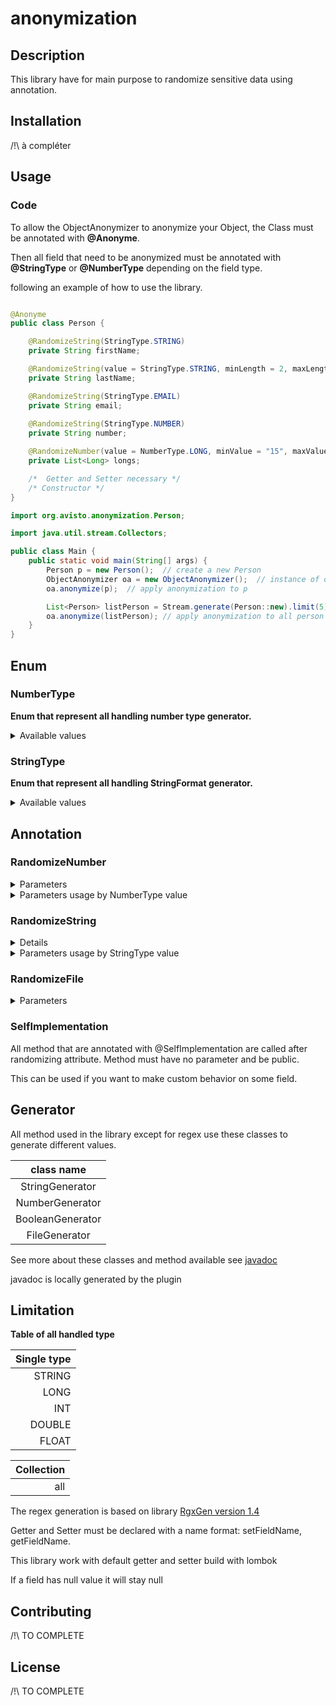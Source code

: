 # anonymization



## Description

This library have for main purpose to randomize sensitive data using annotation.

## Installation

/!\ à compléter 

## Usage

### Code

To allow the ObjectAnonymizer to anonymize your Object, the Class must be annotated with **@Anonyme**.

Then all field that need to be anonymized must be annotated with **@StringType** or **@NumberType** depending on the field type.

following an example of how to use the library.

````java

@Anonyme
public class Person {

    @RandomizeString(StringType.STRING)
    private String firstName;

    @RandomizeString(value = StringType.STRING, minLength = 2, maxLength = 2)
    private String lastName;

    @RandomizeString(StringType.EMAIL)
    private String email;
    
    @RandomizeString(StringType.NUMBER)
    private String number;

    @RandomizeNumber(value = NumberType.LONG, minValue = "15", maxValue = "21", minSize = 3, maxSize = 6)
    private List<Long> longs;

    /*  Getter and Setter necessary */
    /* Constructor */
}
````

````java
import org.avisto.anonymization.Person;

import java.util.stream.Collectors;

public class Main {
    public static void main(String[] args) {
        Person p = new Person();  // create a new Person
        ObjectAnonymizer oa = new ObjectAnonymizer();  // instance of objectAnonymizer 
        oa.anonymize(p);  // apply anonymization to p

        List<Person> listPerson = Stream.generate(Person::new).limit(5).collect(Collectors.toList());
        oa.anonymize(listPerson); // apply anonymization to all person in the list
    }
}
````

## Enum

### NumberType
**Enum that represent all handling number type generator.**
<details>
    <summary>
        Available values
    </summary>

value:
- `LONG`
- `INT`
- `FLOAT`
- `DOUBLE`
</details>

### StringType
**Enum that represent all handling StringFormat generator.**

<details>
    <summary>
        Available values
    </summary>

value:
- `STRING`
- `TEXT`
- `EMAIL`
- `URL`
- `PHONE_INTERNATIONAL`
- `PHONE_FR`
- `SOCIAL_SECURITY_NUMBER`
- `LICENSE_PLATE`
- `STRING_FROM_FILE`
- `NUMBER`
- `STRING_FROM_ARRAY`
- `REGEX`
</details>

## Annotation

### RandomizeNumber

<details>
    <summary>
        Parameters
    </summary>

|     name | type       | is optional | default   | description                |
|---------:|------------|-------------|-----------|----------------------------|
|    value | NumberType | false       | none      | behavior                   |
| minValue | String     | true        | "default" | min value                  |
| maxValue | String     | true        | "default" | max value                  |
|  minSize | int        | true        | 1         | min size of the collection |
|  maxSize | int        | true        | 15        | max size of the collection |

The default min (alt. max) value is the minimal (alt. maximal) value possible depending on the numberType.

The size of the collection is selected randomly between minSize and maxSize.

minSize and maxSize are used only if the Filed is a collection.

</details>

<details>
    <summary>
        Parameters usage by NumberType value
    </summary>

|   value | parameters                               | description     |
|--------:|------------------------------------------|-----------------|
|    LONG | minValue, maxValue, minSize, maxSize     | generate long   |
|     INT | minValue, maxValue, minSize, maxSize     | generate int    |
|   FLOAT | minValue, maxValue, minSize, maxSize     | generate float  |
|  DOUBLE | minValue, maxValue, minSize, maxSize     | generate double |

</details>

### RandomizeString <a id='stringAnnotation'/>

<details>
    <summary>
        Parameters
    </summary>

|           name | type            | is optional | default         | description                               |
|---------------:|-----------------|-------------|-----------------|-------------------------------------------|
|          value | StringType      | false       | none            | behavior                                  |
|      minLength | int             | true        | "default"       | min length                                |
|      maxLength | int             | true        | "default"       | max length                                |
|           path | String          | true        | ""              | path of the file where to get values      |
| possibleValues | Array\<String\> | true        | {}              | array of different values that can be set |
|        minSize | int             | true        | 1               | min size of the collection                |
|        maxSize | int             | true        | 10              | max size of the collection                |
|        pattern | String          | true        | "\[a-z\]{5,12}" | regex pattern                             |

The default minLength (alt. maxLength) value is the minimal (alt. maximal) length possible depending on the StringType,
the final length is selected randomly between minLength and MaxLength.

The size of the collection is selected randomly between minSize and maxSize.

minSize and maxSize are used only if the Filed is a collection.

see supported regex pattern syntax [here](https://github.com/curious-odd-man/RgxGen#supported-syntax).

</details>

<details>
    <summary>
        Parameters usage by StringType value
    </summary>

|                  value | parameters                             | description                                                                               |
|-----------------------:|----------------------------------------|-------------------------------------------------------------------------------------------|
|                 STRING | minLength, maxLength, minSize, maxSize | generate random string, the alphabet is \[a-z\]                                           |
|                   TEXT | minLength, maxLength, minSize, maxSize | generate "Lorem ipsum" text                                                               |
|                  EMAIL | minSize, maxSize                       | generate random email with format : %s.%s@%s.%s                                           |
|                    URL | minSize, maxSize                       | generate random url with format : \[https, http\]://%s/%s/%s                              |
|    PHONE_INTERNATIONAL | minSize, maxSize                       | generate international phone number                                                       |
|               PHONE_FR | minSize, maxSize                       | generate french national phone number                                                     |
| SOCIAL_SECURITY_NUMBER | minSize, maxSize                       | generate random social security number with format : \[0,1\]\[0-9\]{2}\[01-12\]\[0-9\]{8} |
|          LICENSE_PLATE | minSize, maxSize                       | generate license plat with format \[A-Z\]{2}-\[0-9\]{3}-\[A-Z\]{2}                        |
|       STRING_FROM_FILE | path, minSize, maxSize                 | select value from file                                                                    |
|      STRING_FROM_ARRAY | possibleValues , minSize, maxSize      | select value from array                                                                   |
|                 NUMBER | minLength, maxLength, minSize, maxSize | generate number as string                                                                 |
|                  REGEX | pattern, minSize, maxSize              | generate string which respect the pattern                                                 |
|                   IPV4 | minSize, maxSize                       | generate string which respect IPV4 format                                                 |
|                   IPV6 | minSize, maxSize                       | generate string which respect IPV6 format                                                 |

replace %s by a random string.

</details>


### RandomizeFile

<details>
    <summary>
        Parameters
    </summary>

|             name | type             | is optional | default                                                                     | description                                   |
|-----------------:|------------------|-------------|-----------------------------------------------------------------------------|-----------------------------------------------|
|  pathToDirectory | String           | false       | none                                                                        | directory where to save new file              |
| nameFileBehavior | @RandomizeString | true        | @RandomizeString(value = StringType.STRING, minLength = 15, maxLength = 30) | behavior how to generate the name of new file |
|        removeOld | boolean          | true        | true                                                                        | define if the old file should be removed      |
|          minSize | int              | true        | 1                                                                           | min size of the collection                    |
|          maxSize | int              | true        | 15                                                                          | max size of the collection                    |

The size of the collection is selected randomly between minSize and maxSize.

See more about nameFileBehavior on [RandomizeString](#stringAnnotation)

</details>


### SelfImplementation

All method that are annotated with @SelfImplementation are called after randomizing attribute. Method must have no parameter and be public.

This can be used if you want to make custom behavior on some field.


## Generator

All method used in the library except for regex use these classes to generate different values.

|     class name     |
|:------------------:|
|  StringGenerator   |
|  NumberGenerator   |
|  BooleanGenerator  |
|   FileGenerator    |

See more about these classes and method available see [javadoc](http://localhost:63342/anonymization/target/site/apidocs/org/avisto/anonymization/generator/package-tree.html)

javadoc is locally generated by the plugin


## Limitation

**Table of all handled type**

| Single type |
|------------:|
|      STRING |
|        LONG |
|         INT |
|      DOUBLE |
|       FLOAT |

| Collection |
|-----------:|
|        all |

The regex generation is based on library [RgxGen version 1.4](https://github.com/curious-odd-man/RgxGen/tree/1.4)

Getter and Setter must be declared with a name format: setFieldName, getFieldName. 

This library work with default getter and setter build with lombok

If a field has null value it will stay null

</details>



## Contributing
/!\ TO COMPLETE

## License
/!\ TO COMPLETE 

